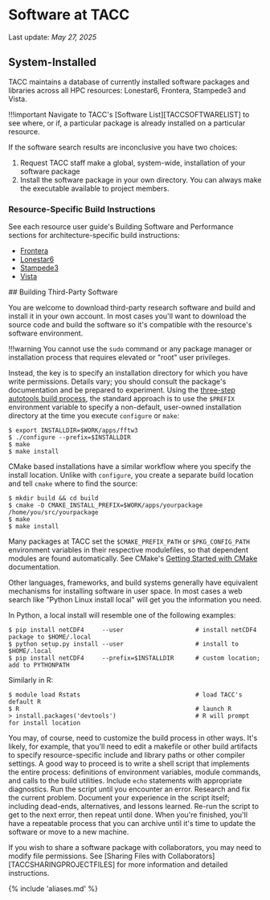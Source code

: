 # Software at TACC
Last update: *May 27, 2025*

## System-Installed 

TACC maintains a database of currently installed software packages and libraries across all HPC resources: Lonestar6, Frontera, Stampede3 and Vista.  	

!!!important
	Navigate to TACC's [Software List][TACCSOFTWARELIST] to see where, or if, a particular package is already installed on a particular resource.

If the software search results are inconclusive you have two choices:

1. Request TACC staff make a global, system-wide, installation of your software package
1. Install the software package in your own directory.  You can always make the executable available to project members.


### Resource-Specific Build Instructions

See each resource user guide's Building Software and Performance sections for architecture-specific build instructions:

* [Frontera](../../hpc/frontera#building)
* [Lonestar6](../../hpc/lonestar6#building)
* [Stampede3](../../hpc/stampede3#building)
* [Vista](../../hpc/vista#building)


<a id="thirdparty">
## Building Third-Party Software

You are welcome to download third-party research software and build and install it in your own account. In most cases you'll want to download the source code and build the software so it's compatible with the resource's software environment.

!!!warning
	You cannot use the `sudo` command or any package manager or installation process that requires elevated or "root" user privileges.

Instead, the key is to specify an installation directory for which you have write permissions. Details vary; you should consult the package's documentation and be prepared to experiment. Using the [three-step autotools build process](https://www.gnu.org/software/automake/manual/html_node/Autotools-Introduction.html), the standard approach is to use the `$PREFIX` environment variable to specify a non-default, user-owned installation directory at the time you execute `configure` or `make`:

```cmd-line
$ export INSTALLDIR=$WORK/apps/fftw3
$ ./configure --prefix=$INSTALLDIR
$ make
$ make install
```

CMake based installations have a similar workflow where you specify the install location. Unlike with `configure`, you create a separate build location and tell `cmake` where to find the source:

```cmd-line
$ mkdir build && cd build
$ cmake -D CMAKE_INSTALL_PREFIX=$WORK/apps/yourpackage /home/you/src/yourpackage
$ make
$ make install
```

Many packages at TACC set the `$CMAKE_PREFIX_PATH` or `$PKG_CONFIG_PATH` environment variables in their respective modulefiles, so that dependent modules are found automatically.  See CMake's [Getting Started with CMake](https://cmake.org/getting-started/) documentation.  

Other languages, frameworks, and build systems generally have equivalent mechanisms for installing software in user space. In most cases a web search like "Python Linux install local" will get you the information you need.

In Python, a local install will resemble one of the following examples:

```cmd-line
$ pip install netCDF4     --user                    # install netCDF4 package to $HOME/.local
$ python setup.py install --user                    # install to $HOME/.local
$ pip install netCDF4     --prefix=$INSTALLDIR      # custom location; add to PYTHONPATH
```

Similarly in R:

```cmd-line
$ module load Rstats                                # load TACC's default R
$ R                                                 # launch R
> install.packages('devtools')                      # R will prompt for install location
```

You may, of course, need to customize the build process in other ways. It's likely, for example, that you'll need to edit a makefile or other build artifacts to specify resource-specific include and library paths or other compiler settings. A good way to proceed is to write a shell script that implements the entire process: definitions of environment variables, module commands, and calls to the build utilities. Include `echo` statements with appropriate diagnostics. Run the script until you encounter an error. Research and fix the current problem. Document your experience in the script itself; including dead-ends, alternatives, and lessons learned. Re-run the script to get to the next error, then repeat until done. When you're finished, you'll have a repeatable process that you can archive until it's time to update the software or move to a new machine.

If you wish to share a software package with collaborators, you may need to modify file permissions. See [Sharing Files with Collaborators][TACCSHARINGPROJECTFILES] for more information and detailed instructions.


{% include 'aliases.md' %}

<!--
!!! tip 
	On occasion you'll see installation documentation mention the need for `sudo`, but in almost all cases that is because the assumption is that the installation is intended to be across the entire machine. Instead, for the packages and/or dependencies the process would be the same: import/transfer source materials, extract, and build. 

!!!tip
	All software package management at TACC is done with the [TACC's Lmod tool][TACCLMOD].

-->
